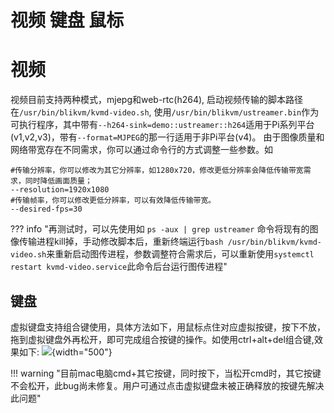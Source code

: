 # 视频 键盘 鼠标

# **视频**

视频目前支持两种模式，mjepg和web-rtc(h264), 启动视频传输的脚本路径在`/usr/bin/blikvm/kvmd-video.sh`, 使用`/usr/bin/blikvm/ustreamer.bin`作为可执行程序，其中带有`--h264-sink=demo::ustreamer::h264`适用于Pi系列平台(v1,v2,v3)，带有`--format=MJPEG`的那一行适用于非Pi平台(v4)。 由于图像质量和网络带宽存在不同需求，你可以通过命令行的方式调整一些参数。如
```
#传输分辨率，你可以修改为其它分辨率，如1280x720，修改更低分辨率会降低传输带宽需求，同时降低画面质量；
--resolution=1920x1080
#传输帧率，你可以修改更低分辨率，可以有效降低传输带宽。
--desired-fps=30
```

??? info "再测试时，可以先使用如 `ps -aux | grep ustreamer` 命令将现有的图像传输进程kill掉，手动修改脚本后，重新终端运行`bash /usr/bin/blikvm/kvmd-video.sh`来重新启动图传进程，参数调整符合需求后，可以重新使用`systemctl restart kvmd-video.service`此命令后台运行图传进程"


## **键盘**
虚拟键盘支持组合键使用，具体方法如下，用鼠标点住对应虚拟按键，按下不放，拖到虚拟键盘外再松开，即可完成组合按键的操作。如使用ctrl+alt+del组合键,效果如下:
![](assets/images/hid/virtually.png){width="500"} 

!!! warning "目前mac电脑cmd+其它按键，同时按下，当松开cmd时，其它按键不会松开，此bug尚未修复。用户可通过点击虚拟键盘未被正确释放的按键先解决此问题"

